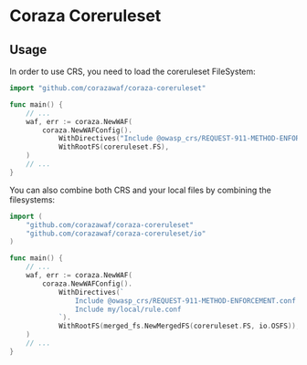 # Coraza Coreruleset

## Usage

In order to use CRS, you need to load the coreruleset FileSystem:

```go
import "github.com/corazawaf/coraza-coreruleset"

func main() {
    // ...
    waf, err := coraza.NewWAF(
        coraza.NewWAFConfig().
            WithDirectives("Include @owasp_crs/REQUEST-911-METHOD-ENFORCEMENT.conf").
            WithRootFS(coreruleset.FS),
    )
    // ...
}
```

You can also combine both CRS and your local files by combining the filesystems:

```go
import (
    "github.com/corazawaf/coraza-coreruleset"
    "github.com/corazawaf/coraza-coreruleset/io"
)

func main() {
    // ...
    waf, err := coraza.NewWAF(
        coraza.NewWAFConfig().
            WithDirectives(`
                Include @owasp_crs/REQUEST-911-METHOD-ENFORCEMENT.conf
                Include my/local/rule.conf
            `).
            WithRootFS(merged_fs.NewMergedFS(coreruleset.FS, io.OSFS)),
    )
    // ...
}
```

